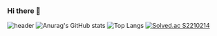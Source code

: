 ### Hi there 👋

<!--
**jiseok12/jiseok12** is a ✨ _special_ ✨ repository because its `README.md` (this file) appears on your GitHub profile.

Here are some ideas to get you started:

- 🔭 I’m currently working on ...
- 🌱 I’m currently learning ...
- 👯 I’m looking to collaborate on ...
- 🤔 I’m looking for help with ...
- 💬 Ask me about ...
- 📫 How to reach me: ...
- 😄 Pronouns: ...
- ⚡ Fun fact: ...
-->
![header](https://capsule-render.vercel.app/api?type=waving&color=random&height=300&section=header&text=leejiseok&fontSize=90)
![Anurag's GitHub stats](https://github-readme-stats.vercel.app/api?username=jiseok12&show_icons=true&theme=cobalt)
 ![Top Langs](https://github-readme-stats.vercel.app/api/top-langs/?username=jiseok12&layout=cobalt)
[![Solved.ac
S2210214](http://mazassumnida.wtf/api/v2/generate_badge?boj=strawJI)](https://solved.ac/jiseok)
